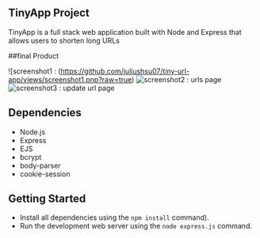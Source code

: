 ## TinyApp Project
TinyApp is a full stack web application built with Node and Express that allows users to shorten long URLs

##final Product

![screenshot1 : (https://github.com/juliushsu07/tiny-url-app/views/screenshot1.pnp?raw=true)
![screenshot2 : urls page](https://github.com/juliushsu07/tiny-url-app/views/screenshot2.pnp?raw=true)
![screenshot3 : update url page](https://github.com/juliushsu07/tiny-url-app/views/screenshot3.pnp?raw=true)

## Dependencies

- Node.js
- Express
- EJS
- bcrypt
- body-parser
- cookie-session

## Getting Started
- Install all dependencies using the `npm install` command).
- Run the development web server using the `node express.js` command.
